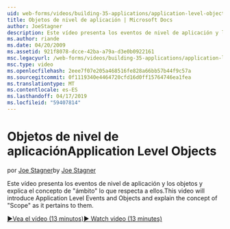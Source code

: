 ```yaml
---
uid: web-forms/videos/building-35-applications/application-level-objects
title: Objetos de nivel de aplicación | Microsoft Docs
author: JoeStagner
description: Este vídeo presenta los eventos de nivel de aplicación y los objetos y explica el concepto de &quot;ámbito&quot; lo que respecta a ellos.
ms.author: riande
ms.date: 04/20/2009
ms.assetid: 921f8078-dcce-42ba-a79a-d3e0b0922161
msc.legacyurl: /web-forms/videos/building-35-applications/application-level-objects
msc.type: video
ms.openlocfilehash: 2eee7f07e205a468516fe828a66bb57b44f9c57a
ms.sourcegitcommit: 0f1119340e4464720cfd16d0ff15764746ea1fea
ms.translationtype: MT
ms.contentlocale: es-ES
ms.lasthandoff: 04/17/2019
ms.locfileid: "59407814"
---
```

# <a name="application-level-objects"></a><span data-ttu-id="3f265-103">Objetos de nivel de aplicación</span><span class="sxs-lookup"><span data-stu-id="3f265-103">Application Level Objects</span></span>

<span data-ttu-id="3f265-104">por [Joe Stagner](https://github.com/JoeStagner)</span><span class="sxs-lookup"><span data-stu-id="3f265-104">by [Joe Stagner](https://github.com/JoeStagner)</span></span>

<span data-ttu-id="3f265-105">Este vídeo presenta los eventos de nivel de aplicación y los objetos y explica el concepto de &quot;ámbito&quot; lo que respecta a ellos.</span><span class="sxs-lookup"><span data-stu-id="3f265-105">This video will introduce Application Level Events and Objects and explain the concept of &quot;Scope&quot; as it pertains to them.</span></span>

[<span data-ttu-id="3f265-106">&#9654;Vea el vídeo (13 minutos)</span><span class="sxs-lookup"><span data-stu-id="3f265-106">&#9654; Watch video (13 minutes)</span></span>](https://channel9.msdn.com/Blogs/ASP-NET-Site-Videos/application-level-objects)
